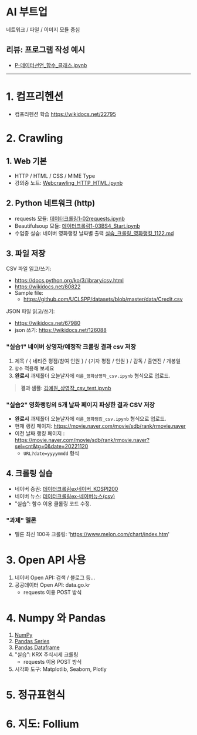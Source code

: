# AI 부트업

네트워크 / 파일 / 이미지 모듈 중심

## 리뷰: 프로그램 작성 예시
 - [P-데이터선언_함수_클래스.ipynb](notebooks/P-데이터선언_함수_클래스.ipynb)

---

# 1. 컴프리헨션

  - 컴프리헨션 학습 https://wikidocs.net/22795

# 2. Crawling

## 1. Web 기본
   - HTTP / HTML / CSS / MIME Type
   - 강의중 노트: [Webcrawling_HTTP_HTML.ipynb](notebooks/Webcrawling_HTTP_HTML.ipynb)
## 2. Python 네트워크 (http)
   - requests 모듈: [데이터크롤링1-02requests.ipynb](notebooks/데이터크롤링1-02requests.ipynb)
   - Beautifulsoup 모듈: [데이터크롤링1-03BS4_Start.ipynb](notebooks/데이터크롤링1-03BS4_Start.ipynb)
   - 수업중 실습: 네이버 영화랭킹 날짜별 출력 [실습_크롤링_영화랭킹_1122.md](notebooks/실습_크롤링_영화랭킹_1122.md)

## 3. 파일 저장

CSV 파일 읽고/쓰기:
   - https://docs.python.org/ko/3/library/csv.html
   - https://wikidocs.net/80822
   - Sample file:
       - https://github.com/UCLSPP/datasets/blob/master/data/Credit.csv

JSON 파일 읽고/쓰기:
   - https://wikidocs.net/67980 
   - json 쓰기: https://wikidocs.net/126088

### "실습1" 네이버 상영자/예정작 크롤링 결과 csv 저장

1. 제목 / { 네티즌 평점/참여 인원 } / {기자 평점 / 인원 } / 감독 / 출연진 / 개봉일
1. `함수` 적용해 보세요
1. **완료시** 과제폴더 오늘날자에 `이름_영화상영작_csv.ipynb` 형식으로 업로드.
> **결과 샘플**: [김예원_상영작_csv_test.ipynb](notebooks/김예원_상영작_csv_test.ipynb)


### "실습2" 영화랭킹의 5개 날짜 페이지 파싱한 결과 CSV 저장
 - **완료시** 과제폴더 오늘날자에 `이름_영화랭킹_csv.ipynb` 형식으로 업로드.
 - 현재 랭킹 페이지: https://movie.naver.com/movie/sdb/rank/rmovie.naver
 - 이전 날짜 랭킹 페이지 : https://movie.naver.com/movie/sdb/rank/rmovie.naver?sel=cnt&tg=0&date=20221120
     - `URL?date=yyyymmdd` 형식


## 4. 크롤링 실습
   - 네이버 증권: [데이터크롤링ex네이버_KOSPI200](notebooks/데이터크롤링ex네이버_KOSPI200_0.ipynb)
   - 네이버 뉴스: [데이터크롤링ex-네이버뉴스(csv)](notebooks/데이터크롤링ex-네이버뉴스(csv).ipynb)
   - "실습": 함수 이용 클롤링 코드 수정.


### "과제" 멜론
   - 멜론 최신 100곡 크롤링: 'https://www.melon.com/chart/index.htm'



# 3. Open API 사용
   1. 네이버 Open API: 검색 / 블로그 등...
   2. 공공데이터 Open API: data.go.kr
        - requests 이용 POST 방식


# 4. Numpy 와 Pandas
   1. [NumPy](notebooks/2-01NumPy1-Tutorial_0.ipynb)
   2. [Pandas Series](notebooks/2-04Pandas_Series-0.ipynb)
   3. [Pandas Dataframe](notebooks/2-05Pandas_DataFrame-0.ipynb)
   4. "실습": KRX 주식시세 크롤링
        - requests 이용 POST 방식
   5. 시각화 도구: Matplotlib, Seaborn, Plotly


# 5. 정규표현식


# 6. 지도: Follium

<!--
- Image module: Pillow
- NumPy, Pandas, Matplotlib, Seaborn
-->
